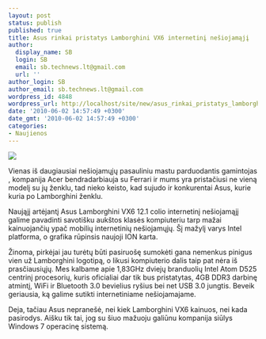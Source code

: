 ```yaml
---
layout: post
status: publish
published: true
title: Asus rinkai pristatys Lamborghini VX6 internetinį nešiojamąjį
author:
  display_name: SB
  login: SB
  email: sb.technews.lt@gmail.com
  url: ''
author_login: SB
author_email: sb.technews.lt@gmail.com
wordpress_id: 4848
wordpress_url: http://localhost/site/new/asus_rinkai_pristatys_lamborghini_vx6_internetini_nesiojamaji/
date: '2010-06-02 14:57:49 +0300'
date_gmt: '2010-06-02 14:57:49 +0300'
categories:
- Naujienos
---
```

<div class="imgright"><img src="http://www.part.lt/img/a003da992796127ec2c3449b0a8711e1170.jpg"  /></div>
<p>Vienas iš daugiausiai nešiojamųjų pasauliniu mastu parduodantis gamintojas , kompanija Acer bendradarbiauja su Ferrari ir mums yra pristačiusi ne vieną modelį su jų ženklu, tad nieko keisto, kad sujudo ir konkurentai Asus, kurie kuria po Lamborghini ženklu.</p>
<p>Naująjį artėjantį Asus Lamborghini VX6 12.1 colio internetinį nešiojamąjį galime pavadinti savotišku aukštos klasės kompiuteriu tarp mažai kainuojančių ypač mobilių internetinių nešiojamųjų. Šį mažylį varys Intel platforma, o grafika rūpinsis naujoji ION karta.</p>
<p>Žinoma, pirkėjai jau turėtų būti pasiruošę sumokėti gana nemenkus pinigus vien už Lamborghini logotipą, o likusi kompiuterio dalis taip pat nėra iš prasčiausiųjų. Mes kalbame apie 1,83GHz dviejų branduolių Intel Atom D525 centrinį procesorių, kuris oficialiai dar tik bus pristatytas, 4GB DDR3 darbinę atmintį, WiFi ir Bluetooth 3.0 bevielius ryšius bei net USB 3.0 jungtis. Beveik geriausia, ką galime sutikti internetiniame nešiojamajame.</p>
<p>Deja, tačiau Asus nepranešė, nei kiek Lamborghini VX6 kainuos, nei kada pasirodys. Aišku tik tai, jog su šiuo mažuoju galiūnu kompanija siūlys Windows 7 operacinę sistemą.</p>
